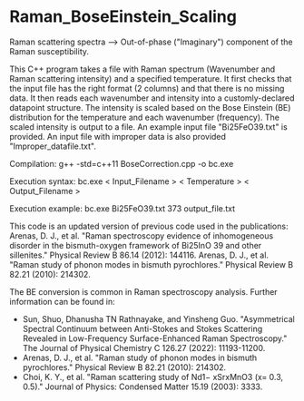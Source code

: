 # Raman_BoseEinstein_Scaling
Raman scattering spectra --> Out-of-phase ("Imaginary") component of the Raman susceptibility. 

This C++ program takes a file with Raman spectrum (Wavenumber and Raman scattering intensity) and a specified temperature. It first checks that the input file has the right format (2 columns) and that there is no missing data. It then reads each wavenumber and intensity into a customly-declared datapoint structure. The intensity is scaled based on the Bose Einstein (BE) distribution for the temperature and each wavenumber (frequency). The scaled intensity is output to a file. An example input file "Bi25FeO39.txt" is provided. An input file with improper data is also provided "Improper_datafile.txt".

Compilation:
g++  -std=c++11  BoseCorrection.cpp  -o  bc.exe


Execution syntax:
bc.exe < Input_Filename >  < Temperature > < Output_Filename >

Execution example:
bc.exe Bi25FeO39.txt  373  output_file.txt

This code is an updated version of previous code used in the publications:
Arenas, D. J., et al. "Raman spectroscopy evidence of inhomogeneous disorder in the bismuth-oxygen framework of Bi25InO 39 and other sillenites." Physical Review B 86.14 (2012): 144116.
Arenas, D. J., et al. "Raman study of phonon modes in bismuth pyrochlores." Physical Review B 82.21 (2010): 214302.

The BE conversion is common in Raman spectroscopy analysis. Further information can be found in: 
- Sun, Shuo, Dhanusha TN Rathnayake, and Yinsheng Guo. "Asymmetrical Spectral Continuum between Anti-Stokes and Stokes Scattering Revealed in Low-Frequency Surface-Enhanced Raman Spectroscopy." The Journal of Physical Chemistry C 126.27 (2022): 11193-11200.
- Arenas, D. J., et al. "Raman study of phonon modes in bismuth pyrochlores." Physical Review B 82.21 (2010): 214302.
- Choi, K. Y., et al. "Raman scattering study of Nd1− xSrxMnO3 (x= 0.3, 0.5)." Journal of Physics: Condensed Matter 15.19 (2003): 3333.
